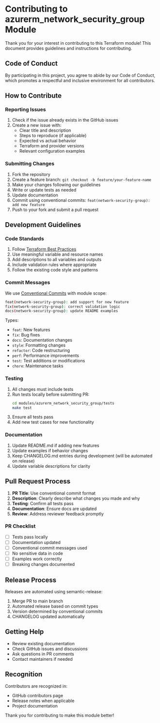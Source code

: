 # Contributing to azurerm_network_security_group Module

Thank you for your interest in contributing to this Terraform module! This document provides guidelines and instructions for contributing.

## Code of Conduct

By participating in this project, you agree to abide by our Code of Conduct, which promotes a respectful and inclusive environment for all contributors.

## How to Contribute

### Reporting Issues

1. Check if the issue already exists in the GitHub issues
2. Create a new issue with:
   - Clear title and description
   - Steps to reproduce (if applicable)
   - Expected vs actual behavior
   - Terraform and provider versions
   - Relevant configuration examples

### Submitting Changes

1. Fork the repository
2. Create a feature branch: `git checkout -b feature/your-feature-name`
3. Make your changes following our guidelines
4. Write or update tests as needed
5. Update documentation
6. Commit using conventional commits: `feat(network-security-group): add new feature`
7. Push to your fork and submit a pull request

## Development Guidelines

### Code Standards

1. Follow [Terraform Best Practices](../../docs/TERRAFORM_BEST_PRACTICES_GUIDE.md)
2. Use meaningful variable and resource names
3. Add descriptions to all variables and outputs
4. Include validation rules where appropriate
5. Follow the existing code style and patterns

### Commit Messages

We use [Conventional Commits](https://www.conventionalcommits.org/) with module scope:

```bash
feat(network-security-group): add support for new feature
fix(network-security-group): correct validation logic
docs(network-security-group): update README examples
```

Types:
- `feat`: New features
- `fix`: Bug fixes
- `docs`: Documentation changes
- `style`: Formatting changes
- `refactor`: Code restructuring
- `perf`: Performance improvements
- `test`: Test additions or modifications
- `chore`: Maintenance tasks

### Testing

1. All changes must include tests
2. Run tests locally before submitting PR:
   ```bash
   cd modules/azurerm_network_security_group/tests
   make test
   ```
3. Ensure all tests pass
4. Add new test cases for new functionality

### Documentation

1. Update README.md if adding new features
2. Update examples if behavior changes
3. Keep CHANGELOG.md entries during development (will be automated on release)
4. Update variable descriptions for clarity

## Pull Request Process

1. **PR Title**: Use conventional commit format
2. **Description**: Clearly describe what changes you made and why
3. **Testing**: Confirm all tests pass
4. **Documentation**: Ensure docs are updated
5. **Review**: Address reviewer feedback promptly

### PR Checklist

- [ ] Tests pass locally
- [ ] Documentation updated
- [ ] Conventional commit messages used
- [ ] No sensitive data in code
- [ ] Examples work correctly
- [ ] Breaking changes documented

## Release Process

Releases are automated using semantic-release:
1. Merge PR to main branch
2. Automated release based on commit types
3. Version determined by conventional commits
4. CHANGELOG updated automatically

## Getting Help

- Review existing documentation
- Check GitHub issues and discussions
- Ask questions in PR comments
- Contact maintainers if needed

## Recognition

Contributors are recognized in:
- GitHub contributors page
- Release notes when applicable
- Project documentation

Thank you for contributing to make this module better!
